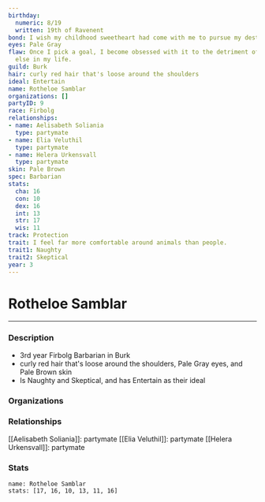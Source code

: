 ```yaml
---
birthday:
  numeric: 8/19
  written: 19th of Ravenent
bond: I wish my childhood sweetheart had come with me to pursue my destiny.
eyes: Pale Gray
flaw: Once I pick a goal, I become obsessed with it to the detriment of everything
  else in my life.
guild: Burk
hair: curly red hair that's loose around the shoulders
ideal: Entertain
name: Rotheloe Samblar
organizations: []
partyID: 9
race: Firbolg
relationships:
- name: Aelisabeth Soliania
  type: partymate
- name: Elia Veluthil
  type: partymate
- name: Helera Urkensvall
  type: partymate
skin: Pale Brown
spec: Barbarian
stats:
  cha: 16
  con: 10
  dex: 16
  int: 13
  str: 17
  wis: 11
track: Protection
trait: I feel far more comfortable around animals than people.
trait1: Naughty
trait2: Skeptical
year: 3
---
```

# Rotheloe Samblar
---
### Description
- 3rd year Firbolg Barbarian in Burk
- curly red hair that's loose around the shoulders, Pale Gray eyes, and Pale Brown skin
- Is Naughty and Skeptical, and has Entertain as their ideal

### Organizations
### Relationships
[[Aelisabeth Soliania]]: partymate
[[Elia Veluthil]]: partymate
[[Helera Urkensvall]]: partymate
### Stats
```statblock
name: Rotheloe Samblar
stats: [17, 16, 10, 13, 11, 16]
```